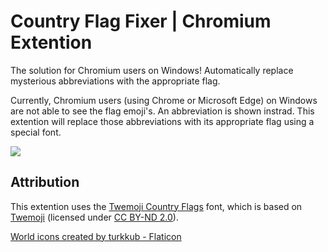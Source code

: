# Country Flag Fixer | Chromium Extention
The solution for Chromium users on Windows! Automatically replace mysterious abbreviations with the appropriate flag.

Currently, Chromium users (using Chrome or Microsoft Edge) on Windows are not able to see the flag emoji's. An abbreviation is shown instrad. This extention will replace those abbreviations with its appropriate flag using a special font.

![](https://i.imgur.com/bAXYLWZ.jpg)

## Attribution
This extention uses the [Twemoji Country Flags](https://github.com/talkjs/country-flag-emoji-polyfill) font, which is based on [Twemoji](https://twitter.github.io/twemoji/) (licensed under [CC BY-ND 2.0](https://github.com/mozilla/twemoji-colr/blob/master/LICENSE.md)).

<a href="https://www.flaticon.com/free-icons/world" title="world icons">World icons created by turkkub - Flaticon</a>
